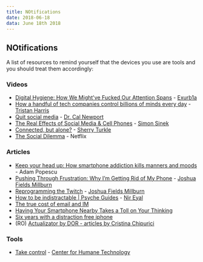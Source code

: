 ```yaml
---
title: NOtifications
date: 2018-06-18
data: June 18th 2018
---
```


## NOtifications


A list of resources to remind yourself that the devices you use are tools and you should treat them accordingly:


### Videos

- [Digital Hygiene: How We Might've Fucked Our Attention Spans](https://www.youtube.com/watch?v=VpHyLG-sc4g) - [Exurb1a](https://www.youtube.com/user/willunicycleforfood/)
- [How a handful of tech companies control billions of minds every day](https://www.youtube.com/watch?v=C74amJRp730) - [Tristan Harris](http://www.tristanharris.com/)
- [Quit social media](https://www.youtube.com/watch?v=3E7hkPZ-HTk) - [Dr. Cal Newport](http://calnewport.com/)
- [The Real Effects of Social Media & Cell Phones](https://www.youtube.com/watch?v=sMqkItnUTVg) - [Simon Sinek](https://startwithwhy.com/)
- [Connected, but alone?](https://www.youtube.com/watch?v=t7Xr3AsBEK4) - [Sherry Turkle](https://sternspeakers.com/speakers/sherry-turkle/)
- [The Social Dilemma](https://www.thesocialdilemma.com/) - Netflix

### Articles

- [Keep your head up: How smartphone addiction kills manners and moods](https://nyti.ms/2GhizKz) - Adam Popescu
- [Pushing Through Frustration: Why I’m Getting Rid of My Phone](https://www.theminimalists.com/frustration/) - [Joshua Fields Millburn](https://www.theminimalists.com/about/#jfm)
- [Reprogramming the Twitch](https://www.theminimalists.com/twitch/) - [Joshua Fields Millburn](https://www.theminimalists.com/about/#jfm)
- [How to be indistractable | Psyche Guides](https://psyche.co/guides/to-become-indistractable-recognise-that-it-starts-within-you) - [Nir Eyal](https://www.nirandfar.com/about-nir-eyal/)
- [The true cost of email and IM](https://blog.rescuetime.com/communication-multitasking/)
- [Having Your Smartphone Nearby Takes a Toll on Your Thinking](https://hbr.org/2018/03/having-your-smartphone-nearby-takes-a-toll-on-your-thinking)
- [Six years with a distraction free iphone](https://medium.com/s/story/six-years-with-a-distraction-free-iphone-8cf5eb4f97e3)
- (RO) [Actualizator by DOR - articles by Cristina Chipurici](https://www.dor.ro/author/cristina-chipurici/)

### Tools
- [Take control](https://humanetech.com/take-control/) - [Center for Humane Technology](https://humanetech.com/)
